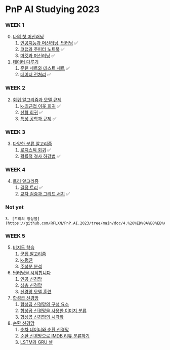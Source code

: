 # PnP AI Studying 2023

### WEEK 1

0. [나의 첫 머신러닝](https://github.com/RFLXN/PnP.AI.2023/tree/main/doc/0.%20%EB%82%98%EC%9D%98%20%EC%B2%AB%20%EB%A8%B8%EC%8B%A0%EB%9F%AC%EB%8B%9D)
    1. [인공지능과 머신러닝, 딥러닝](https://github.com/RFLXN/PnP.AI.2023/tree/main/doc/0.%20%EB%82%98%EC%9D%98%20%EC%B2%AB%20%EB%A8%B8%EC%8B%A0%EB%9F%AC%EB%8B%9D/1.%20%EC%9D%B8%EA%B3%B5%EC%A7%80%EB%8A%A5%EA%B3%BC%20%EB%A8%B8%EC%8B%A0%EB%9F%AC%EB%8B%9D%2C%20%EB%94%A5%EB%9F%AC%EB%8B%9D) ✅
    2. [코랩과 주피터 노트북](https://github.com/RFLXN/PnP.AI.2023/tree/main/doc/0.%20%EB%82%98%EC%9D%98%20%EC%B2%AB%20%EB%A8%B8%EC%8B%A0%EB%9F%AC%EB%8B%9D/2.%20%EC%BD%94%EB%9E%A9%EA%B3%BC%20%EC%A3%BC%ED%94%BC%ED%84%B0%20%EB%85%B8%ED%8A%B8%EB%B6%81) ✅
    3. [마켓과 머신러닝](https://github.com/RFLXN/PnP.AI.2023/tree/main/doc/0.%20%EB%82%98%EC%9D%98%20%EC%B2%AB%20%EB%A8%B8%EC%8B%A0%EB%9F%AC%EB%8B%9D/3.%20%EB%A7%88%EC%BC%93%EA%B3%BC%20%EB%A8%B8%EC%8B%A0%EB%9F%AC%EB%8B%9D) ✅
1. [데이터 다루기](https://github.com/RFLXN/PnP.AI.2023/tree/main/doc/1.%20%EB%8D%B0%EC%9D%B4%ED%84%B0%20%EB%8B%A4%EB%A3%A8%EA%B8%B0)
    1. [훈련 세트와 테스트 세트](https://github.com/RFLXN/PnP.AI.2023/tree/main/doc/1.%20%EB%8D%B0%EC%9D%B4%ED%84%B0%20%EB%8B%A4%EB%A3%A8%EA%B8%B0/1.%20%ED%9B%88%EB%A0%A8%20%EC%84%B8%ED%8A%B8%EC%99%80%20%ED%85%8C%EC%8A%A4%ED%8A%B8%20%EC%84%B8%ED%8A%B8) ✅
    2. [데이터 전처리](https://github.com/RFLXN/PnP.AI.2023/tree/main/doc/1.%20%EB%8D%B0%EC%9D%B4%ED%84%B0%20%EB%8B%A4%EB%A3%A8%EA%B8%B0/2.%20%EB%8D%B0%EC%9D%B4%ED%84%B0%20%EC%A0%84%EC%B2%98%EB%A6%AC) ✅

### WEEK 2

2. [회귀 알고리즘과 모델 규제](https://github.com/RFLXN/PnP.AI.2023/tree/main/doc/2.%20%ED%9A%8C%EA%B7%80%20%EC%95%8C%EA%B3%A0%EB%A6%AC%EC%A6%98%EA%B3%BC%20%EB%AA%A8%EB%8D%B8%20%EA%B7%9C%EC%A0%9C)
    1. [k-최근접 이웃 회귀](https://github.com/RFLXN/PnP.AI.2023/tree/main/doc/2.%20%ED%9A%8C%EA%B7%80%20%EC%95%8C%EA%B3%A0%EB%A6%AC%EC%A6%98%EA%B3%BC%20%EB%AA%A8%EB%8D%B8%20%EA%B7%9C%EC%A0%9C/1.%20k-%EC%B5%9C%EA%B7%BC%EC%A0%91%20%EC%9D%B4%EC%9B%83%20%ED%9A%8C%EA%B7%80) ✅
    2. [선형 회귀](https://github.com/RFLXN/PnP.AI.2023/tree/main/doc/2.%20%ED%9A%8C%EA%B7%80%20%EC%95%8C%EA%B3%A0%EB%A6%AC%EC%A6%98%EA%B3%BC%20%EB%AA%A8%EB%8D%B8%20%EA%B7%9C%EC%A0%9C/2.%20%EC%84%A0%ED%98%95%20%ED%9A%8C%EA%B7%80) ✅
    3. [특성 공학과 규제](https://github.com/RFLXN/PnP.AI.2023/tree/main/doc/2.%20%ED%9A%8C%EA%B7%80%20%EC%95%8C%EA%B3%A0%EB%A6%AC%EC%A6%98%EA%B3%BC%20%EB%AA%A8%EB%8D%B8%20%EA%B7%9C%EC%A0%9C/3.%20%ED%8A%B9%EC%84%B1%20%EA%B3%B5%ED%95%99%EA%B3%BC%20%EA%B7%9C%EC%A0%9C) ✅

### WEEK 3

3. [다양한 분류 알고리즘](https://github.com/RFLXN/PnP.AI.2023/tree/main/doc/3.%20%EB%8B%A4%EC%96%91%ED%95%9C%20%EB%B6%84%EB%A5%98%20%EC%95%8C%EA%B3%A0%EB%A6%AC%EC%A6%98)
    1. [로지스틱 회귀](https://github.com/RFLXN/PnP.AI.2023/tree/main/doc/3.%20%EB%8B%A4%EC%96%91%ED%95%9C%20%EB%B6%84%EB%A5%98%20%EC%95%8C%EA%B3%A0%EB%A6%AC%EC%A6%98/1.%20%EB%A1%9C%EC%A7%80%EC%8A%A4%ED%8B%B1%20%ED%9A%8C%EA%B7%80) ✅
    2. [확률적 경사 하강법](https://github.com/RFLXN/PnP.AI.2023/tree/main/doc/3.%20%EB%8B%A4%EC%96%91%ED%95%9C%20%EB%B6%84%EB%A5%98%20%EC%95%8C%EA%B3%A0%EB%A6%AC%EC%A6%98/2.%20%ED%99%95%EB%A5%A0%EC%A0%81%20%EA%B2%BD%EC%82%AC%20%ED%95%98%EA%B0%95%EB%B2%95) ✅


### WEEK 4
4. [트리 알고리즘](https://github.com/RFLXN/PnP.AI.2023/tree/main/doc/4.%20%ED%8A%B8%EB%A6%AC%20%EC%95%8C%EA%B3%A0%EB%A6%AC%EC%A6%98)
    1. [결정 트리](https://github.com/RFLXN/PnP.AI.2023/tree/main/doc/4.%20%ED%8A%B8%EB%A6%AC%20%EC%95%8C%EA%B3%A0%EB%A6%AC%EC%A6%98/1.%20%EA%B2%B0%EC%A0%95%20%ED%8A%B8%EB%A6%AC) ✅
    2. [교차 검증과 그리드 서치](https://github.com/RFLXN/PnP.AI.2023/tree/main/doc/4.%20%ED%8A%B8%EB%A6%AC%20%EC%95%8C%EA%B3%A0%EB%A6%AC%EC%A6%98/2.%20%EA%B5%90%EC%B0%A8%20%EA%B2%80%EC%A6%9D%EA%B3%BC%20%EA%B7%B8%EB%A6%AC%EB%93%9C%20%EC%84%9C%EC%B9%98) ✅

### Not yet
    3. [트리의 앙상블](https://github.com/RFLXN/PnP.AI.2023/tree/main/doc/4.%20%ED%8A%B8%EB%A6%AC%20%EC%95%8C%EA%B3%A0%EB%A6%AC%EC%A6%98/3.%20%ED%8A%B8%EB%A6%AC%EC%9D%98%20%EC%95%99%EC%83%81%EB%B8%94)

### WEEK 5
5. [비지도 학습](https://github.com/RFLXN/PnP.AI.2023/tree/main/doc/5.%20%EB%B9%84%EC%A7%80%EB%8F%84%20%ED%95%99%EC%8A%B5)
    1. [군집 알고리즘](https://github.com/RFLXN/PnP.AI.2023/tree/main/doc/5.%20%EB%B9%84%EC%A7%80%EB%8F%84%20%ED%95%99%EC%8A%B5/1.%20%EA%B5%B0%EC%A7%91%20%EC%95%8C%EA%B3%A0%EB%A6%AC%EC%A6%98)
    2. [k-평균](https://github.com/RFLXN/PnP.AI.2023/tree/main/doc/5.%20%EB%B9%84%EC%A7%80%EB%8F%84%20%ED%95%99%EC%8A%B5/2.%20k-%ED%8F%89%EA%B7%A0)
    3. [주성분 분석](https://github.com/RFLXN/PnP.AI.2023/tree/main/doc/5.%20%EB%B9%84%EC%A7%80%EB%8F%84%20%ED%95%99%EC%8A%B5/3.%20%EC%A3%BC%EC%84%B1%EB%B6%84%20%EB%B6%84%EC%84%9D)
6. [딥러닝을 시작합니다](https://github.com/RFLXN/PnP.AI.2023/tree/main/doc/6.%20%EB%94%A5%EB%9F%AC%EB%8B%9D%EC%9D%84%20%EC%8B%9C%EC%9E%91%ED%95%A9%EB%8B%88%EB%8B%A4)
    1. [인공 신경망](https://github.com/RFLXN/PnP.AI.2023/tree/main/doc/6.%20%EB%94%A5%EB%9F%AC%EB%8B%9D%EC%9D%84%20%EC%8B%9C%EC%9E%91%ED%95%A9%EB%8B%88%EB%8B%A4/1.%20%EC%9D%B8%EA%B3%B5%20%EC%8B%A0%EA%B2%BD%EB%A7%9D)
    2. [심층 신경망](https://github.com/RFLXN/PnP.AI.2023/tree/main/doc/6.%20%EB%94%A5%EB%9F%AC%EB%8B%9D%EC%9D%84%20%EC%8B%9C%EC%9E%91%ED%95%A9%EB%8B%88%EB%8B%A4/2.%20%EC%8B%AC%EC%B8%B5%20%EC%8B%A0%EA%B2%BD%EB%A7%9D)
    3. [신경망 모델 훈련](https://github.com/RFLXN/PnP.AI.2023/tree/main/doc/6.%20%EB%94%A5%EB%9F%AC%EB%8B%9D%EC%9D%84%20%EC%8B%9C%EC%9E%91%ED%95%A9%EB%8B%88%EB%8B%A4/3.%20%EC%8B%A0%EA%B2%BD%EB%A7%9D%20%EB%AA%A8%EB%8D%B8%20%ED%9B%88%EB%A0%A8)
7. [합성곱 신경망](https://github.com/RFLXN/PnP.AI.2023/tree/main/doc/7.%20%ED%95%A9%EC%84%B1%EA%B3%B1%20%EC%8B%A0%EA%B2%BD%EB%A7%9D)
    1. [합성곱 신경망의 구성 요소](https://github.com/RFLXN/PnP.AI.2023/tree/main/doc/7.%20%ED%95%A9%EC%84%B1%EA%B3%B1%20%EC%8B%A0%EA%B2%BD%EB%A7%9D/1.%20%ED%95%A9%EC%84%B1%EA%B3%B1%20%EC%8B%A0%EA%B2%BD%EB%A7%9D%EC%9D%98%20%EA%B5%AC%EC%84%B1%20%EC%9A%94%EC%86%8C)
    2. [합성곱 신경망을 사용한 이미지 분류](https://github.com/RFLXN/PnP.AI.2023/tree/main/doc/7.%20%ED%95%A9%EC%84%B1%EA%B3%B1%20%EC%8B%A0%EA%B2%BD%EB%A7%9D/2.%20%ED%95%A9%EC%84%B1%EA%B3%B1%20%EC%8B%A0%EA%B2%BD%EB%A7%9D%EC%9D%84%20%EC%82%AC%EC%9A%A9%ED%95%9C%20%EC%9D%B4%EB%AF%B8%EC%A7%80%20%EB%B6%84%EB%A5%98)
    3. [합성곱 신경망의 시각화](https://github.com/RFLXN/PnP.AI.2023/tree/main/doc/7.%20%ED%95%A9%EC%84%B1%EA%B3%B1%20%EC%8B%A0%EA%B2%BD%EB%A7%9D/3.%20%ED%95%A9%EC%84%B1%EA%B3%B1%20%EC%8B%A0%EA%B2%BD%EB%A7%9D%EC%9D%98%20%EC%8B%9C%EA%B0%81%ED%99%94)
8. [순환 신경망](https://github.com/RFLXN/PnP.AI.2023/tree/main/doc/8.%20%EC%88%9C%ED%99%98%20%EC%8B%A0%EA%B2%BD%EB%A7%9D)
    1. [순차 데이터와 순환 신경망](https://github.com/RFLXN/PnP.AI.2023/tree/main/doc/8.%20%EC%88%9C%ED%99%98%20%EC%8B%A0%EA%B2%BD%EB%A7%9D/1.%20%EC%88%9C%EC%B0%A8%20%EB%8D%B0%EC%9D%B4%ED%84%B0%EC%99%80%20%EC%88%9C%ED%99%98%20%EC%8B%A0%EA%B2%BD%EB%A7%9D)
    2. [순환 신경망으로 IMDB 리뷰 분류하기](https://github.com/RFLXN/PnP.AI.2023/tree/main/doc/8.%20%EC%88%9C%ED%99%98%20%EC%8B%A0%EA%B2%BD%EB%A7%9D/2.%20%EC%88%9C%ED%99%98%20%EC%8B%A0%EA%B2%BD%EB%A7%9D%EC%9C%BC%EB%A1%9C%20IMDB%20%EB%A6%AC%EB%B7%B0%20%EB%B6%84%EB%A5%98%ED%95%98%EA%B8%B0)
    3. [LSTM과 GRU 셀](https://github.com/RFLXN/PnP.AI.2023/tree/main/doc/8.%20%EC%88%9C%ED%99%98%20%EC%8B%A0%EA%B2%BD%EB%A7%9D/3.%20LSTM%EA%B3%BC%20GRU%20%EC%85%80)